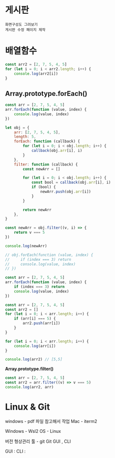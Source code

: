 # 게시판

    화면구성도 그려보기
    게시판 수정 페이지 제작

# 배열함수

```js
const arr2 = [2, 7, 5, 4, 5]
for (let i = 0; i < arr2.length; i++) {
    console.log(arr2[i])
}
```

## Array.prototype.forEach()

```js
const arr = [2, 7, 5, 4, 5]
arr.forEach(function (value, index) {
    console.log(value, index)
})

let obj = {
    arr: [2, 7, 5, 4, 5],
    length: 5,
    forEach: function (callback) {
        for (let i = 0; i < obj.length; i++) {
            callback(obj.arr[i], i)
        }
    },
    filter: function (callback) {
        const newArr = []

        for (let i = 0; i < obj.length; i++) {
            const bool = callback(obj.arr[i], i)
            if (bool) {
                newArr.push(obj.arr[i])
            }
        }

        return newArr
    },
}

const newArr = obj.filter((v, i) => {
    return v === 5
})

console.log(newArr)

// obj.forEach(function (value, index) {
//     if (index === 3) return
//     console.log(value, index)
// })
```

```js
const arr = [2, 7, 5, 4, 5]
arr.forEach(function (value, index) {
    if (index === 3) return
    console.log(value, index)
})
```

```js
const arr = [2, 7, 5, 4, 5]
const arr2 = []
for (let i = 0; i < arr.length; i++) {
    if (arr[i] === 5) {
        arr2.push(arr[i])
    }
}

for (let i = 0; i < arr.length; i++) {
    console.log(arr[i])
}

console.log(arr2) // [5,5]
```

**Array.prototype.filter()**

```js
const arr = [2, 7, 5, 4, 5]
const arr2 = arr.filter((v) => v === 5)
console.log(arr2, arr)
```

# Linux & Git

windows - pdf 파일 참고해서 작업
Mac - iterm2

Windows - Wsl2
OS - Linux

버전 형상관리 툴 - git
Git
GUI , CLI

GUI :
CLI :

